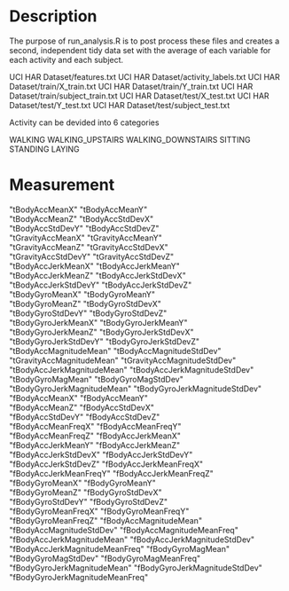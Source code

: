 
# Description
The purpose of run_analysis.R is to post process these files and creates a second, independent tidy data set with the average of each variable for each activity and each subject.

UCI HAR Dataset/features.txt
UCI HAR Dataset/activity_labels.txt
UCI HAR Dataset/train/X_train.txt
UCI HAR Dataset/train/Y_train.txt
UCI HAR Dataset/train/subject_train.txt
UCI HAR Dataset/test/X_test.txt
UCI HAR Dataset/test/Y_test.txt
UCI HAR Dataset/test/subject_test.txt

Activity can be devided into 6 categories

WALKING
WALKING_UPSTAIRS
WALKING_DOWNSTAIRS
SITTING
STANDING
LAYING

# Measurement 

 "tBodyAccMeanX"                  "tBodyAccMeanY"                 
 "tBodyAccMeanZ"                  "tBodyAccStdDevX"               
 "tBodyAccStdDevY"                "tBodyAccStdDevZ"               
 "tGravityAccMeanX"               "tGravityAccMeanY"              
 "tGravityAccMeanZ"               "tGravityAccStdDevX"            
 "tGravityAccStdDevY"             "tGravityAccStdDevZ"            
 "tBodyAccJerkMeanX"              "tBodyAccJerkMeanY"             
 "tBodyAccJerkMeanZ"              "tBodyAccJerkStdDevX"           
 "tBodyAccJerkStdDevY"            "tBodyAccJerkStdDevZ"           
 "tBodyGyroMeanX"                 "tBodyGyroMeanY"                
 "tBodyGyroMeanZ"                 "tBodyGyroStdDevX"              
 "tBodyGyroStdDevY"               "tBodyGyroStdDevZ"              
 "tBodyGyroJerkMeanX"             "tBodyGyroJerkMeanY"            
 "tBodyGyroJerkMeanZ"             "tBodyGyroJerkStdDevX"          
 "tBodyGyroJerkStdDevY"           "tBodyGyroJerkStdDevZ"          
 "tBodyAccMagnitudeMean"          "tBodyAccMagnitudeStdDev"       
 "tGravityAccMagnitudeMean"       "tGravityAccMagnitudeStdDev"    
 "tBodyAccJerkMagnitudeMean"      "tBodyAccJerkMagnitudeStdDev"   
 "tBodyGyroMagMean"               "tBodyGyroMagStdDev"            
 "tBodyGyroJerkMagnitudeMean"     "tBodyGyroJerkMagnitudeStdDev"  
 "fBodyAccMeanX"                  "fBodyAccMeanY"                 
 "fBodyAccMeanZ"                  "fBodyAccStdDevX"               
 "fBodyAccStdDevY"                "fBodyAccStdDevZ"               
 "fBodyAccMeanFreqX"              "fBodyAccMeanFreqY"             
 "fBodyAccMeanFreqZ"              "fBodyAccJerkMeanX"             
 "fBodyAccJerkMeanY"              "fBodyAccJerkMeanZ"             
 "fBodyAccJerkStdDevX"            "fBodyAccJerkStdDevY"           
 "fBodyAccJerkStdDevZ"            "fBodyAccJerkMeanFreqX"         
 "fBodyAccJerkMeanFreqY"          "fBodyAccJerkMeanFreqZ"         
 "fBodyGyroMeanX"                 "fBodyGyroMeanY"                
 "fBodyGyroMeanZ"                 "fBodyGyroStdDevX"              
 "fBodyGyroStdDevY"               "fBodyGyroStdDevZ"              
 "fBodyGyroMeanFreqX"             "fBodyGyroMeanFreqY"            
 "fBodyGyroMeanFreqZ"             "fBodyAccMagnitudeMean"         
 "fBodyAccMagnitudeStdDev"        "fBodyAccMagnitudeMeanFreq"     
 "fBodyAccJerkMagnitudeMean"      "fBodyAccJerkMagnitudeStdDev"   
 "fBodyAccJerkMagnitudeMeanFreq"  "fBodyGyroMagMean"              
 "fBodyGyroMagStdDev"             "fBodyGyroMagMeanFreq"          
 "fBodyGyroJerkMagnitudeMean"     "fBodyGyroJerkMagnitudeStdDev"  
 "fBodyGyroJerkMagnitudeMeanFreq"
